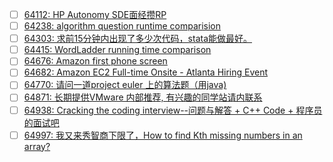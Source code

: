- [ ] [64112: HP Autonomy SDE面经攒RP](http://instant.1point3acres.com/thread/64112)
- [ ] [64238: algorithm question runtime comparision](http://instant.1point3acres.com/thread/64238)
- [ ] [64303: 求前15分钟内出现了多少次代码，stata能做最好。](http://instant.1point3acres.com/thread/64303)
- [ ] [64415: WordLadder running time comparison](http://instant.1point3acres.com/thread/64415)
- [ ] [64676: Amazon first phone screen](http://instant.1point3acres.com/thread/64676)
- [ ] [64682: Amazon EC2 Full-time Onsite - Atlanta Hiring Event](http://instant.1point3acres.com/thread/64682)
- [ ] [64770: 请问一道project euler 上的算法题（用java)](http://instant.1point3acres.com/thread/64770)
- [ ] [64871: 长期提供VMware 内部推荐, 有兴趣的同学站请内联系](http://instant.1point3acres.com/thread/64871)
- [ ] [64938: Cracking the coding interview--问题与解答 + C++ Code + 程序员的面试吧](http://instant.1point3acres.com/thread/64938)
- [ ] [64997: 我又来秀智商下限了，How to find Kth missing numbers in an array?](http://instant.1point3acres.com/thread/64997)
